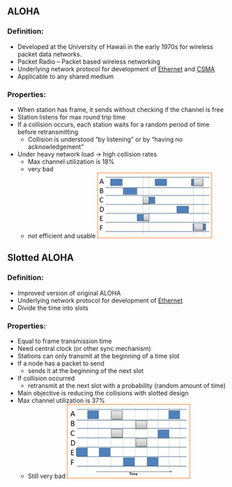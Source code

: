 ## ALOHA 
### Definition:
- Developed at the University of Hawaii in the early 1970s for wireless packet data networks.
- Packet Radio – Packet based wireless networking
- Underlying network protocol for development of [Ethernet](Ethernet.md) and [CSMA](CSMA.md)
- Applicable to any shared medium
### Properties: 
- When station has frame, it sends without checking if the channel is free
- Station listens for max round trip time
- If a collision occurs, each station waits for a random period of time before retransmitting
	- Collision is understood “by listening” or by “having no acknowledgement”
- Under heavy network load  -> high collision rates
	- Max channel utilization is 18%
	- very bad
	- not efficient and usable
![ALOHA](Attachments/ALOHA.png)

## Slotted ALOHA
### Definition:
- Improved version of original ALOHA
- Underlying network protocol for development of [Ethernet](Ethernet.md)
- Divide the time into slots
### Properties:
- Equal to frame transmission time
- Need central clock (or other sync mechanism)
- Stations can only transmit at the beginning of a time slot
- If a node has a packet to send
	- sends it at the beginning of the next slot
- If collision occurred
	- retransmit at the next slot with a probability (random amount of time)
- Main objective is reducing the collisions with slotted design
- Max channel utilization is 37%
	- Still very bad
![](Attachments/SlottedALOHA.png)


